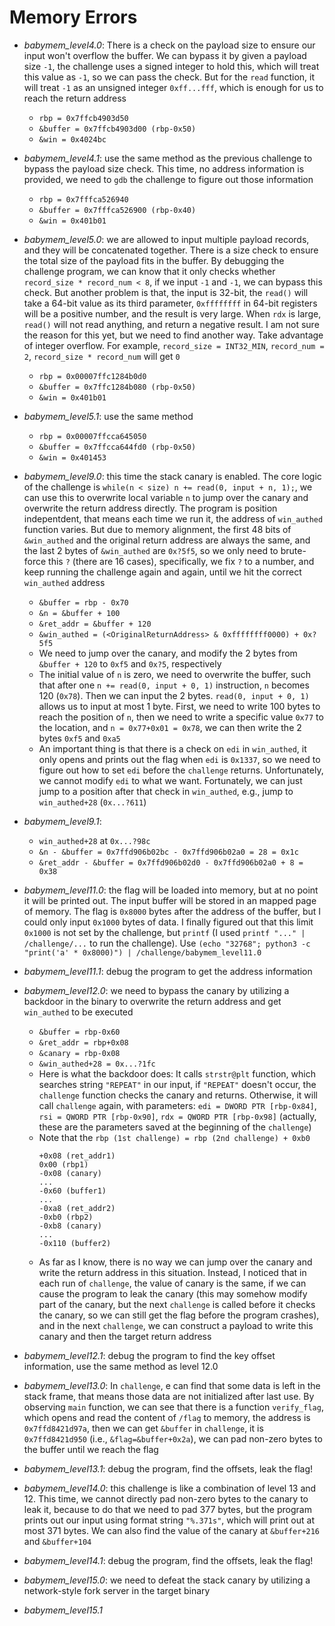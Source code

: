 # Memory Errors
- *babymem_level4.0*: There is a check on the payload size to ensure our input won't overflow the buffer. We can bypass it by given a payload size `-1`, the challenge uses a signed integer to hold this, which will treat this value as `-1`, so we can pass the check. But for the `read` function, it will treat `-1` as an unsigned integer `0xff...fff`, which is enough for us to reach the return address
    - `rbp = 0x7ffcb4903d50`
    - `&buffer = 0x7ffcb4903d00 (rbp-0x50)`
    - `&win = 0x4024bc`
- *babymem_level4.1*: use the same method as the previous challenge to bypass the payload size check. This time, no address information is provided, we need to `gdb` the challenge to figure out those information
    - `rbp = 0x7fffca526940`
    - `&buffer = 0x7fffca526900 (rbp-0x40)`
    - `&win = 0x401b01`
- *babymem_level5.0*: we are allowed to input multiple payload records, and they will be concatenated together. There is a size check to ensure the total size of the payload fits in the buffer. By debugging the challenge program, we can know that it only checks whether `record_size * record_num < 8`, if we input `-1` and `-1`, we can bypass this check. But another problem is that, the input is 32-bit, the `read()` will take a 64-bit value as its third parameter, `0xffffffff` in 64-bit registers will be a positive number, and the result is very large. When `rdx` is large, `read()` will not read anything, and return a negative result. I am not sure the reason for this yet, but we need to find another way. Take advantage of integer overflow. For example, `record_size = INT32_MIN`, `record_num = 2`, `record_size * record_num` will get `0`
    - `rbp = 0x00007ffc1284b0d0`
    - `&buffer = 0x7ffc1284b080 (rbp-0x50)`
    - `&win = 0x401b01`   
- *babymem_level5.1*: use the same method
    - `rbp = 0x00007ffcca645050`
    - `&buffer = 0x7ffcca644fd0 (rbp-0x50)`
    - `&win = 0x401453`

- *babymem_level9.0*: this time the stack canary is enabled. The core logic of the challenge is `while(n < size) n += read(0, input + n, 1);`, we can use this to overwrite local variable `n` to jump over the canary and overwrite the return address directly. The program is position indepentdent, that means each time we run it, the address of `win_authed` function varies. But due to memory alignment, the first 48 bits of `&win_authed` and the original return address are always the same, and the last 2 bytes of `&win_authed` are `0x?5f5`, so we only need to brute-force this `?` (there are 16 cases), specifically, we fix `?` to a number, and keep running the challenge again and again, until we hit the correct `win_authed` address
    - `&buffer = rbp - 0x70`
    - `&n = &buffer + 100`
    - `&ret_addr = &buffer + 120`
    - `&win_authed = (<OriginalReturnAddress> & 0xffffffff0000) + 0x?5f5`
    - We need to jump over the canary, and modify the 2 bytes from `&buffer + 120` to `0xf5` and `0x?5`, respectively
    - The initial value of `n` is zero, we need to overwrite the buffer, such that after one `n += read(0, input + 0, 1)` instruction, `n` becomes 120 (`0x78`). Then we can input the 2 bytes. `read(0, input + 0, 1)` allows us to input at most 1 byte. First, we need to write 100 bytes to reach the position of `n`, then we need to write a specific value `0x77` to the location, and `n = 0x77+0x01 = 0x78`, we can then write the 2 bytes `0xf5` and `0xa5`
    - An important thing is that there is a check on `edi` in `win_authed`, it only opens and prints out the flag when `edi` is `0x1337`, so we need to figure out how to set `edi` before the `challenge` returns. Unfortunately, we cannot modify `edi` to what we want. Fortunately, we can just jump to a position after that check in `win_authed`, e.g., jump to `win_authed+28` (`0x...?611`)
- *babymem_level9.1*: 
    - `win_authed+28` at `0x...?98c`
    - `&n - &buffer = 0x7ffd906b02bc - 0x7ffd906b02a0 = 28 = 0x1c`
    - `&ret_addr - &buffer = 0x7ffd906b02d0 - 0x7ffd906b02a0 + 8 = 0x38`
- *babymem_level11.0*: the flag will be loaded into memory, but at no point it will be printed out. The input buffer will be stored in an mapped page of memory. The flag is `0x8000` bytes after the address of the buffer, but I could only input `0x1000` bytes of data. I finally figured out that this limit `0x1000` is not set by the challenge, but `printf` (I used `printf "..." | /challenge/...` to run the challenge). Use `(echo "32768"; python3 -c "print('a' * 0x8000)") | /challenge/babymem_level11.0`
- *babymem_level11.1*: debug the program to get the address information
- *babymem_level12.0*: we need to bypass the canary by utilizing a backdoor in the binary to overwrite the return address and get `win_authed` to be executed
    - `&buffer = rbp-0x60`
    - `&ret_addr = rbp+0x08`
    - `&canary = rbp-0x08`
    - `&win_authed+28 = 0x...?1fc`
    - Here is what the backdoor does: It calls `strstr@plt` function, which searches string `"REPEAT"` in our input, if `"REPEAT"` doesn't occur, the `challenge` function checks the canary and returns. Otherwise, it will call `challenge` again, with parameters: `edi = DWORD PTR [rbp-0x84]`, `rsi = QWORD PTR [rbp-0x90]`, `rdx = QWORD PTR [rbp-0x98]` (actually, these are the parameters saved at the beginning of the `challenge`)
    - Note that the `rbp (1st challenge) = rbp (2nd challenge) + 0xb0`
        ```
        +0x08 (ret_addr1)
        0x00 (rbp1)
        -0x08 (canary)
        ...
        -0x60 (buffer1)
        ...
        -0xa8 (ret_addr2)
        -0xb0 (rbp2)
        -0xb8 (canary)
        ...
        -0x110 (buffer2)
        ```
    - As far as I know, there is no way we can jump over the canary and write the return address in this situation. Instead, I noticed that in each run of `challenge`, the value of canary is the same, if we can cause the program to leak the canary (this may somehow modify part of the canary, but the next `challenge` is called before it checks the canary, so we can still get the flag before the program crashes), and in the next `challenge`, we can construct a payload to write this canary and then the target return address
- *babymem_level12.1*: debug the program to find the key offset information, use the same method as level 12.0
- *babymem_level13.0*: In `challenge`, e can find that some data is left in the stack frame, that means those data are not initialized after last use. By observing `main` function, we can see that there is a function `verify_flag`, which opens and read the content of `/flag` to memory, the address is `0x7ffd8421d97a`, then we can get `&buffer` in `challenge`, it is `0x7ffd8421d950` (i.e., `&flag=&buffer+0x2a`), we can pad non-zero bytes to the buffer until we reach the flag
- *babymem_level13.1*: debug the program, find the offsets, leak the flag!
- *babymem_level14.0*: this challenge is like a combination of level 13 and 12. This time, we cannot directly pad non-zero bytes to the canary to leak it, because to do that we need to pad 377 bytes, but the program prints out our input using format string `"%.371s"`, which will print out at most 371 bytes. We can also find the value of the canary at `&buffer+216` and `&buffer+104`
- *babymem_level14.1*: debug the program, find the offsets, leak the flag!
- *babymem_level15.0*: we need to defeat the stack canary by utilizing a network-style fork server in the target binary
- *babymem_level15.1*
